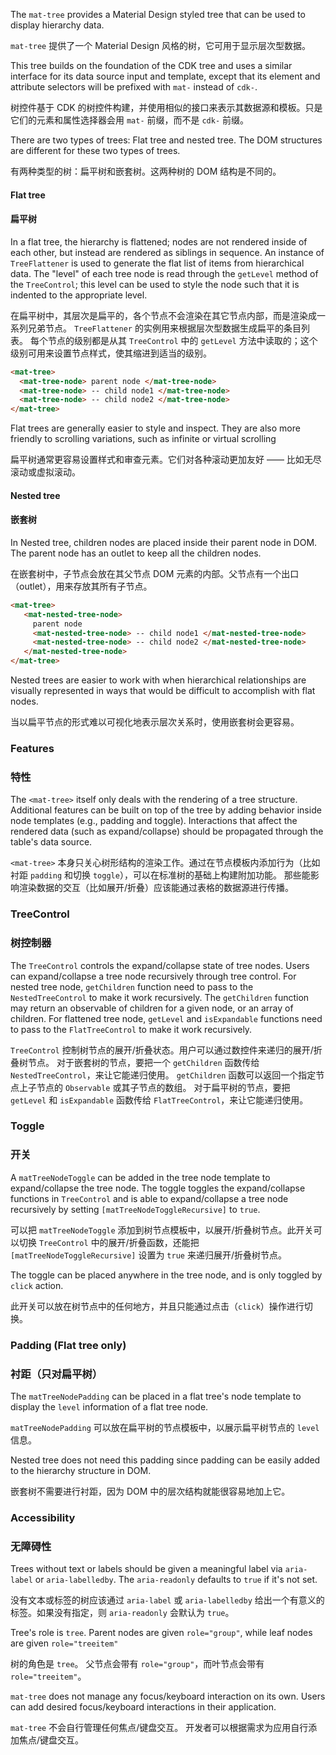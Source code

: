 The `mat-tree` provides a Material Design styled tree that can be used to display hierarchy
data.

`mat-tree` 提供了一个 Material Design 风格的树，它可用于显示层次型数据。

This tree builds on the foundation of the CDK tree and uses a similar interface for its
data source input and template, except that its element and attribute selectors will be prefixed
with `mat-` instead of `cdk-`.

树控件基于 CDK 的树控件构建，并使用相似的接口来表示其数据源和模板。只是它们的元素和属性选择器会用 `mat-` 前缀，而不是 `cdk-` 前缀。

There are two types of trees: Flat tree and nested tree. The DOM structures are different for these
two types of trees.

有两种类型的树：扁平树和嵌套树。这两种树的 DOM 结构是不同的。

#### Flat tree

#### 扁平树

In a flat tree, the hierarchy is flattened; nodes are not rendered inside of each other,
but instead are rendered as siblings in sequence. An instance of `TreeFlattener` is
used to generate the flat list of items from hierarchical data. The "level" of each tree
node is read through the `getLevel` method of the `TreeControl`; this level can be
used to style the node such that it is indented to the appropriate level.

在扁平树中，其层次是扁平的，各个节点不会渲染在其它节点内部，而是渲染成一系列兄弟节点。
`TreeFlattener` 的实例用来根据层次型数据生成扁平的条目列表。
每个节点的级别都是从其 `TreeControl` 中的 `getLevel` 方法中读取的；这个级别可用来设置节点样式，使其缩进到适当的级别。

```html
<mat-tree>
  <mat-tree-node> parent node </mat-tree-node>
  <mat-tree-node> -- child node1 </mat-tree-node>
  <mat-tree-node> -- child node2 </mat-tree-node>
</mat-tree>
```

<!-- example(tree-flat-overview) -->

Flat trees are generally easier to style and inspect. They are also more friendly to
scrolling variations, such as infinite or virtual scrolling

扁平树通常更容易设置样式和审查元素。它们对各种滚动更加友好 —— 比如无尽滚动或虚拟滚动。

<!--TODO(tinayuangao): Add a flat tree example here -->

#### Nested tree

#### 嵌套树

In Nested tree, children nodes are placed inside their parent node in DOM. The parent node has an
outlet to keep all the children nodes.

在嵌套树中，子节点会放在其父节点 DOM 元素的内部。父节点有一个出口（outlet），用来存放其所有子节点。

```html
<mat-tree>
   <mat-nested-tree-node>
     parent node
     <mat-nested-tree-node> -- child node1 </mat-nested-tree-node>
     <mat-nested-tree-node> -- child node2 </mat-nested-tree-node>
   </mat-nested-tree-node>
</mat-tree>
```

<!-- example(tree-nested-overview) -->

Nested trees are easier to work with when hierarchical relationships are visually
represented in ways that would be difficult to accomplish with flat nodes.

当以扁平节点的形式难以可视化地表示层次关系时，使用嵌套树会更容易。

<!--TODO(tinayuangao): Add a nested tree example here -->

### Features

### 特性

The `<mat-tree>` itself only deals with the rendering of a tree structure.
Additional features can be built on top of the tree by adding behavior inside node templates
(e.g., padding and toggle). Interactions that affect the
rendered data (such as expand/collapse) should be propagated through the table's data source.

`<mat-tree>` 本身只关心树形结构的渲染工作。通过在节点模板内添加行为（比如衬距 `padding` 和切换 `toggle`），可以在标准树的基础上构建附加功能。
那些能影响渲染数据的交互（比如展开/折叠）应该能通过表格的数据源进行传播。

### TreeControl

### 树控制器

The `TreeControl` controls the expand/collapse state of tree nodes. Users can expand/collapse a tree
node recursively through tree control. For nested tree node, `getChildren` function need to pass to
the `NestedTreeControl` to make it work recursively. The `getChildren` function may return an 
observable of children for a given node, or an array of children. 
For flattened tree node, `getLevel` and `isExpandable` functions need to pass to the 
`FlatTreeControl` to make it work recursively.

`TreeControl` 控制树节点的展开/折叠状态。用户可以通过数控件来递归的展开/折叠树节点。
对于嵌套树的节点，要把一个 `getChildren` 函数传给 `NestedTreeControl`，来让它能递归使用。
`getChildren` 函数可以返回一个指定节点上子节点的 `Observable` 或其子节点的数组。
对于扁平树的节点，要把 `getLevel` 和 `isExpandable` 函数传给 `FlatTreeControl`，来让它能递归使用。

### Toggle

### 开关

A `matTreeNodeToggle` can be added in the tree node template to expand/collapse the tree node. The
toggle toggles the expand/collapse functions in `TreeControl` and is able to expand/collapse a
tree node recursively by setting `[matTreeNodeToggleRecursive]` to `true`.

可以把 `matTreeNodeToggle` 添加到树节点模板中，以展开/折叠树节点。此开关可以切换 `TreeControl` 中的展开/折叠函数，还能把 `[matTreeNodeToggleRecursive]` 设置为 `true` 来递归展开/折叠树节点。

The toggle can be placed anywhere in the tree node, and is only toggled by `click` action.

此开关可以放在树节点中的任何地方，并且只能通过点击（`click`）操作进行切换。

### Padding (Flat tree only)

### 衬距（只对扁平树）

The `matTreeNodePadding` can be placed in a flat tree's node template to display the `level`
information of a flat tree node.

`matTreeNodePadding` 可以放在扁平树的节点模板中，以展示扁平树节点的 `level` 信息。

Nested tree does not need this padding since padding can be easily added to the hierarchy
structure in DOM.

嵌套树不需要进行衬距，因为 DOM 中的层次结构就能很容易地加上它。

### Accessibility

### 无障碍性

Trees without text or labels should be given a meaningful label via `aria-label` or
`aria-labelledby`. The `aria-readonly` defaults to `true` if it's not set.

没有文本或标签的树应该通过 `aria-label` 或 `aria-labelledby` 给出一个有意义的标签。如果没有指定，则 `aria-readonly` 会默认为 `true`。

Tree's role is `tree`.
Parent nodes are given `role="group"`, while leaf nodes are given `role="treeitem"`

树的角色是 `tree`。
父节点会带有 `role="group"`，而叶节点会带有 `role="treeitem"`。

`mat-tree` does not manage any focus/keyboard interaction on its own. Users can add desired
focus/keyboard interactions in their application.

`mat-tree` 不会自行管理任何焦点/键盘交互。
开发者可以根据需求为应用自行添加焦点/键盘交互。
